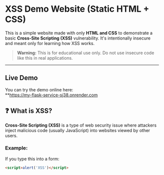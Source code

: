 #  XSS Demo Website (Static HTML + CSS)

This is a simple website made with only **HTML and CSS** to demonstrate a basic **Cross-Site Scripting (XSS)** vulnerability. It's intentionally insecure and meant only for learning how XSS works.

> **Warning:** This is for educational use only. Do not use insecure code like this in real applications.

---

## Live Demo

You can try the demo online here:  
**https://my-flask-service-sj38.onrender.com

## ❓ What is XSS?

**Cross-Site Scripting (XSS)** is a type of web security issue where attackers inject malicious code (usually JavaScript) into websites viewed by other users.

### Example:
If you type this into a form:
```html
<script>alert('XSS')</script>
